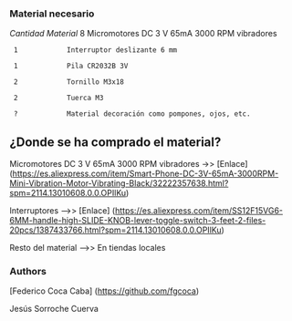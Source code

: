 ### **Material necesario**

*Cantidad         Material*
     8            Micromotores DC 3 V 65mA 3000 RPM vibradores
     
     1            Interruptor deslizante 6 mm
     
     1            Pila CR2032B 3V
     
     2            Tornillo M3x18
     
     2            Tuerca M3
     
     ?            Material decoración como pompones, ojos, etc.

## **¿Donde se ha comprado el material?**
Micromotores DC 3 V 65mA 3000 RPM vibradores ->> [Enlace] (https://es.aliexpress.com/item/Smart-Phone-DC-3V-65mA-3000RPM-Mini-Vibration-Motor-Vibrating-Black/32222357638.html?spm=2114.13010608.0.0.OPIlKu)

Interruptores -->> [Enlace] (https://es.aliexpress.com/item/SS12F15VG6-6MM-handle-high-SLIDE-KNOB-lever-toggle-switch-3-feet-2-files-20pcs/1387433766.html?spm=2114.13010608.0.0.OPIlKu)

Resto del material -->> En tiendas locales


### **Authors**

[Federico Coca Caba] (https://github.com/fgcoca)

Jesús Sorroche Cuerva
